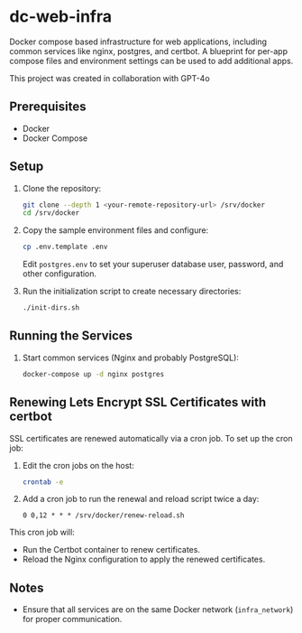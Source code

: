 # dc-web-infra

Docker compose based infrastructure for web applications, including common services like nginx, postgres, and certbot. A blueprint for per-app compose files and environment settings can be used to add additional apps.

This project was created in collaboration with GPT-4o

## Prerequisites

- Docker
- Docker Compose

## Setup

1. Clone the repository:

   ```sh
   git clone --depth 1 <your-remote-repository-url> /srv/docker
   cd /srv/docker
   ```

2. Copy the sample environment files and configure:

   ```sh
   cp .env.template .env
   ```

   Edit `postgres.env` to set your superuser database user, password, and other configuration.

3. Run the initialization script to create necessary directories:

   ```sh
   ./init-dirs.sh
   ```

## Running the Services

1. Start common services (Nginx and probably PostgreSQL):

   ```sh
   docker-compose up -d nginx postgres
   ```

## Renewing Lets Encrypt SSL Certificates with certbot

SSL certificates are renewed automatically via a cron job. To set up the cron job:

1. Edit the cron jobs on the host:

   ```sh
   crontab -e
   ```

2. Add a cron job to run the renewal and reload script twice a day:

   ```cron
   0 0,12 * * * /srv/docker/renew-reload.sh
   ```

This cron job will:

- Run the Certbot container to renew certificates.
- Reload the Nginx configuration to apply the renewed certificates.

## Notes

- Ensure that all services are on the same Docker network (`infra_network`) for proper communication.
